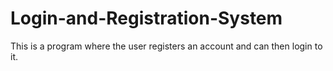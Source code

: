 # Login-and-Registration-System
This is a program where the user registers an account and can then login to it.
